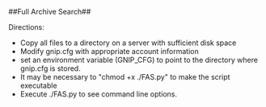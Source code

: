 ##Full Archive Search##

Directions:
  - Copy all files to a directory on a server with sufficient disk space
  - Modify gnip.cfg with appropriate account information
  - set an environment variable (GNIP_CFG) to point to the directory where gnip.cfg is stored.
  - It may be necessary to "chmod +x ./FAS.py" to make the script executable
  - Execute ./FAS.py to see command line options.
